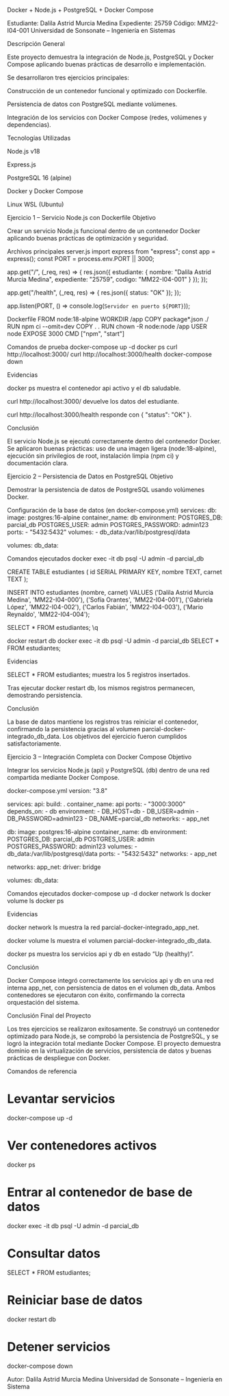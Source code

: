 Docker + Node.js + PostgreSQL + Docker Compose

Estudiante: Dalila Astrid Murcia Medina
Expediente: 25759
Código: MM22-I04-001
Universidad de Sonsonate – Ingeniería en Sistemas

 Descripción General

Este proyecto demuestra la integración de Node.js, PostgreSQL y Docker Compose aplicando buenas prácticas de desarrollo e implementación.

Se desarrollaron tres ejercicios principales:

Construcción de un contenedor funcional y optimizado con Dockerfile.

Persistencia de datos con PostgreSQL mediante volúmenes.

Integración de los servicios con Docker Compose (redes, volúmenes y dependencias).

 Tecnologías Utilizadas

Node.js v18

Express.js

PostgreSQL 16 (alpine)

Docker y Docker Compose

Linux WSL (Ubuntu)

 Ejercicio 1 – Servicio Node.js con Dockerfile
 Objetivo

Crear un servicio Node.js funcional dentro de un contenedor Docker aplicando buenas prácticas de optimización y seguridad.

 Archivos principales
server.js
import express from "express";
const app = express();
const PORT = process.env.PORT || 3000;

app.get("/", (_req, res) => {
  res.json({
    estudiante: {
      nombre: "Dalila Astrid Murcia Medina",
      expediente: "25759",
      codigo: "MM22-I04-001"
    }
  });
});

app.get("/health", (_req, res) => {
  res.json({ status: "OK" });
});

app.listen(PORT, () => console.log(`Servidor en puerto ${PORT}`));

Dockerfile
FROM node:18-alpine
WORKDIR /app
COPY package*.json ./
RUN npm ci --omit=dev
COPY . .
RUN chown -R node:node /app
USER node
EXPOSE 3000
CMD ["npm", "start"]

 Comandos de prueba
docker-compose up -d
docker ps
curl http://localhost:3000/
curl http://localhost:3000/health
docker-compose down

 Evidencias

docker ps muestra el contenedor api activo y el db saludable.

curl http://localhost:3000/ devuelve los datos del estudiante.

curl http://localhost:3000/health responde con { "status": "OK" }.

 Conclusión

El servicio Node.js se ejecutó correctamente dentro del contenedor Docker.
Se aplicaron buenas prácticas: uso de una imagen ligera (node:18-alpine), ejecución sin privilegios de root, instalación limpia (npm ci) y documentación clara.

 Ejercicio 2 – Persistencia de Datos en PostgreSQL
 Objetivo

Demostrar la persistencia de datos de PostgreSQL usando volúmenes Docker.

 Configuración de la base de datos (en docker-compose.yml)
services:
  db:
    image: postgres:16-alpine
    container_name: db
    environment:
      POSTGRES_DB: parcial_db
      POSTGRES_USER: admin
      POSTGRES_PASSWORD: admin123
    ports:
      - "5432:5432"
    volumes:
      - db_data:/var/lib/postgresql/data

volumes:
  db_data:

 Comandos ejecutados
docker exec -it db psql -U admin -d parcial_db

CREATE TABLE estudiantes (
  id SERIAL PRIMARY KEY,
  nombre TEXT,
  carnet TEXT
);

INSERT INTO estudiantes (nombre, carnet) VALUES
('Dalila Astrid Murcia Medina', 'MM22-I04-000'),
('Sofía Orantes', 'MM22-I04-001'),
('Gabriela López', 'MM22-I04-002'),
('Carlos Fabián', 'MM22-I04-003'),
('Mario Reynaldo', 'MM22-I04-004');

SELECT * FROM estudiantes;
\q

docker restart db
docker exec -it db psql -U admin -d parcial_db
SELECT * FROM estudiantes;

 Evidencias

SELECT * FROM estudiantes; muestra los 5 registros insertados.

Tras ejecutar docker restart db, los mismos registros permanecen, demostrando persistencia.

 Conclusión

La base de datos mantiene los registros tras reiniciar el contenedor, confirmando la persistencia gracias al volumen parcial-docker-integrado_db_data.
Los objetivos del ejercicio fueron cumplidos satisfactoriamente.

 Ejercicio 3 – Integración Completa con Docker Compose
 Objetivo

Integrar los servicios Node.js (api) y PostgreSQL (db) dentro de una red compartida mediante Docker Compose.

 docker-compose.yml
version: "3.8"

services:
  api:
    build: .
    container_name: api
    ports:
      - "3000:3000"
    depends_on:
      - db
    environment:
      - DB_HOST=db
      - DB_USER=admin
      - DB_PASSWORD=admin123
      - DB_NAME=parcial_db
    networks:
      - app_net

  db:
    image: postgres:16-alpine
    container_name: db
    environment:
      POSTGRES_DB: parcial_db
      POSTGRES_USER: admin
      POSTGRES_PASSWORD: admin123
    volumes:
      - db_data:/var/lib/postgresql/data
    ports:
      - "5432:5432"
    networks:
      - app_net

networks:
  app_net:
    driver: bridge

volumes:
  db_data:

 Comandos ejecutados
docker-compose up -d
docker network ls
docker volume ls
docker ps

 Evidencias

docker network ls muestra la red parcial-docker-integrado_app_net.

docker volume ls muestra el volumen parcial-docker-integrado_db_data.

docker ps muestra los servicios api y db en estado “Up (healthy)”.

 Conclusión

Docker Compose integró correctamente los servicios api y db en una red interna app_net,
con persistencia de datos en el volumen db_data.
Ambos contenedores se ejecutaron con éxito, confirmando la correcta orquestación del sistema.

Conclusión Final del Proyecto

Los tres ejercicios se realizaron exitosamente.
Se construyó un contenedor optimizado para Node.js,
se comprobó la persistencia de PostgreSQL,
y se logró la integración total mediante Docker Compose.
El proyecto demuestra dominio en la virtualización de servicios, persistencia de datos y buenas prácticas de despliegue con Docker.

 Comandos de referencia
# Levantar servicios
docker-compose up -d

# Ver contenedores activos
docker ps

# Entrar al contenedor de base de datos
docker exec -it db psql -U admin -d parcial_db

# Consultar datos
SELECT * FROM estudiantes;

# Reiniciar base de datos
docker restart db

# Detener servicios
docker-compose down


Autor:
Dalila Astrid Murcia Medina
Universidad de Sonsonate – Ingeniería en Sistema

